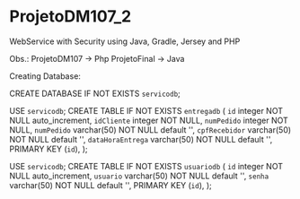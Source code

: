 # ProjetoDM107_2
WebService with Security using Java, Gradle, Jersey and PHP

Obs.: ProjetoDM107 -> Php
      ProjetoFinal -> Java	

Creating Database:

CREATE DATABASE IF NOT EXISTS `servicodb`;

USE `servicodb`;
CREATE TABLE IF NOT EXISTS `entregadb` (
`id` integer NOT NULL auto_increment,
`idCliente` integer NOT NULL,
`numPedido` integer NOT NULL,
`numPedido` varchar(50) NOT NULL default '',
`cpfRecebidor` varchar(50) NOT NULL default '',
`dataHoraEntrega` varchar(50) NOT NULL default '',
PRIMARY KEY (`id`),
);

USE `servicodb`;
CREATE TABLE IF NOT EXISTS `usuariodb` (
`id` integer NOT NULL auto_increment,
`usuario` varchar(50) NOT NULL default '',
`senha` varchar(50) NOT NULL default '',
PRIMARY KEY (`id`),
);
